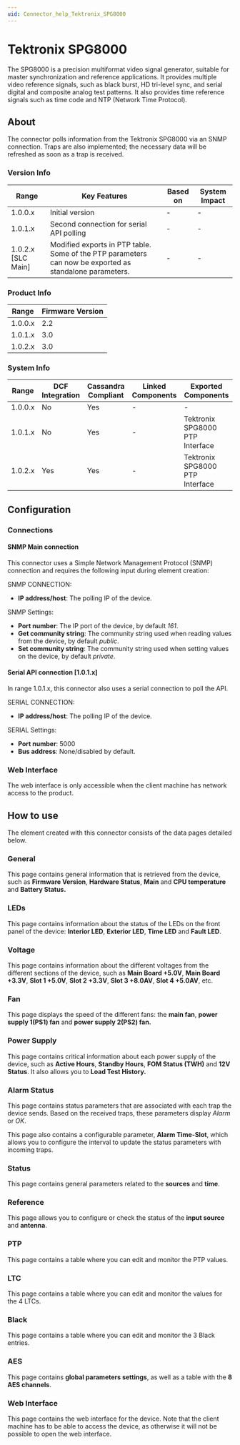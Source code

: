 ```yaml
---
uid: Connector_help_Tektronix_SPG8000
---
```


# Tektronix SPG8000

The SPG8000 is a precision multiformat video signal generator, suitable for master synchronization and reference applications. It provides multiple video reference signals, such as black burst, HD tri-level sync, and serial digital and composite analog test patterns. It also provides time reference signals such as time code and NTP (Network Time Protocol).

## About

The connector polls information from the Tektronix SPG8000 via an SNMP connection. Traps are also implemented; the necessary data will be refreshed as soon as a trap is received.

### Version Info

| **Range**            | **Key Features**                                                                                        | **Based on** | **System Impact** |
|----------------------|---------------------------------------------------------------------------------------------------------|--------------|-------------------|
| 1.0.0.x              | Initial version                                                                                         | \-           | \-                |
| 1.0.1.x              | Second connection for serial API polling                                                                | \-           | \-                |
| 1.0.2.x \[SLC Main\] | Modified exports in PTP table. Some of the PTP parameters can now be exported as standalone parameters. | \-           | \-                |

### Product Info

| **Range** | **Firmware Version** |
|-----------|----------------------|
| 1.0.0.x   | 2.2                  |
| 1.0.1.x   | 3.0                  |
| 1.0.2.x   | 3.0                  |

### System Info

| **Range** | **DCF Integration** | **Cassandra Compliant** | **Linked Components** | **Exported Components**         |
|-----------|---------------------|-------------------------|-----------------------|---------------------------------|
| 1.0.0.x   | No                  | Yes                     | \-                    | \-                              |
| 1.0.1.x   | No                  | Yes                     | \-                    | Tektronix SPG8000 PTP Interface |
| 1.0.2.x   | Yes                 | Yes                     | \-                    | Tektronix SPG8000 PTP Interface |

## Configuration

### Connections

#### SNMP Main connection

This connector uses a Simple Network Management Protocol (SNMP) connection and requires the following input during element creation:

SNMP CONNECTION:

- **IP address/host**: The polling IP of the device.

SNMP Settings:

- **Port number**: The IP port of the device, by default *161*.
- **Get community string**: The community string used when reading values from the device, by default *public*.
- **Set community string**: The community string used when setting values on the device, by default *private*.

#### Serial API connection \[1.0.1.x\]

In range 1.0.1.x, this connector also uses a serial connection to poll the API.

SERIAL CONNECTION:

- **IP address/host**: The polling IP of the device.

SERIAL Settings:

- **Port number**: 5000
- **Bus address**: None/disabled by default.

### Web Interface

The web interface is only accessible when the client machine has network access to the product.

## How to use

The element created with this connector consists of the data pages detailed below.

### General

This page contains general information that is retrieved from the device, such as **Firmware Version**, **Hardware Status**, **Main** and **CPU temperature** and **Battery Status.**

### LEDs

This page contains information about the status of the LEDs on the front panel of the device: **Interior LED**, **Exterior LED**, **Time LED** and **Fault LED**.

### Voltage

This page contains information about the different voltages from the different sections of the device, such as **Main Board +5.0V**, **Main Board +3.3V**, **Slot 1 +5.0V**, **Slot 2 +3.3V**, **Slot 3 +8.0AV**, **Slot 4 +5.0AV**, etc.

### Fan

This page displays the speed of the different fans: the **main fan**, **power supply 1(PS1) fan** and **power supply 2(PS2) fan.**

### Power Supply

This page contains critical information about each power supply of the device, such as **Active Hours**, **Standby Hours**, **FOM Status (TWH)** and **12V Status**. It also allows you to **Load Test History.**

### Alarm Status

This page contains status parameters that are associated with each trap the device sends. Based on the received traps, these parameters display *Alarm* or *OK*.

This page also contains a configurable parameter, **Alarm Time-Slot**, which allows you to configure the interval to update the status parameters with incoming traps.

### Status

This page contains general parameters related to the **sources** and **time**.

### Reference

This page allows you to configure or check the status of the **input source** and **antenna**.

### PTP

This page contains a table where you can edit and monitor the PTP values.

### LTC

This page contains a table where you can edit and monitor the values for the 4 LTCs.

### Black

This page contains a table where you can edit and monitor the 3 Black entries.

### AES

This page contains **global parameters settings**, as well as a table with the **8 AES channels**.

### Web Interface

This page contains the web interface for the device. Note that the client machine has to be able to access the device, as otherwise it will not be possible to open the web interface.
